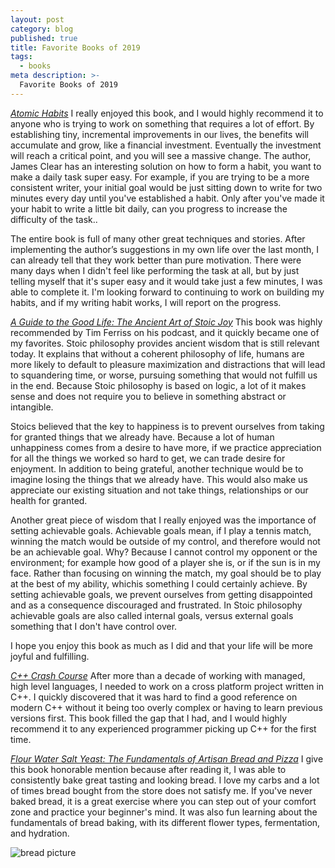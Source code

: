 ```yaml
---
layout: post
category: blog
published: true
title: Favorite Books of 2019
tags:
  - books
meta description: >-
  Favorite Books of 2019
---
```

*[Atomic Habits](https://amzn.to/35nnp4l)*
I really enjoyed this book, and I would highly recommend it to anyone who is trying to work on something that requires a lot of effort. By establishing tiny, incremental improvements in our lives, the benefits will accumulate and grow, like a financial investment. Eventually the investment will reach a critical point, and you will see a massive change. The author, James Clear has an interesting solution on how to form a habit, you want to make a daily task super easy. For example, if you are trying to be a  more consistent writer, your initial goal would be just sitting down to write for two minutes every day until you've established a habit. Only after you've made it your habit to write a little bit daily, can you progress to increase the difficulty of the task..

The entire book is full of many other great techniques and stories. After implementing the author’s suggestions in my own life over the last month, I can already tell that  they work better than pure motivation. There were many days when I didn't feel like performing the task at all, but by just telling myself that it's super easy and it would take just a few minutes, I was able to complete it. I'm looking forward to continuing to work on building my habits, and if my writing habit works, I will report on the progress.

*[A Guide to the Good Life: The Ancient Art of Stoic Joy](https://amzn.to/2MNUZde)*
This book was highly recommended by Tim Ferriss on his podcast, and it quickly became one of my favorites. Stoic philosophy provides ancient wisdom that is still relevant today. It explains that without a coherent philosophy of life, humans are more likely to default to pleasure maximization and distractions that will lead to squandering time, or worse, pursuing something that would not fulfill us in the end. Because Stoic philosophy is based on logic, a lot of it makes sense and does not require you to believe in something abstract or intangible.

Stoics believed that the key to happiness is to prevent ourselves from taking for granted things that we already have. Because a lot of human unhappiness comes from a desire to have more, if we practice appreciation for all the things we worked so hard to get, we can trade desire for enjoyment. In addition to being grateful, another technique would be to imagine losing the things that we already have. This would also make us appreciate our existing situation and not take things, relationships or our health for granted.

Another great piece of wisdom that I really enjoyed was the importance of setting achievable goals. Achievable goals mean, if I play a tennis match, winning the match would be outside of my control, and therefore would not be an achievable goal. Why? Because I cannot control my opponent or the environment; for example how good of a player she is, or if the sun is in my face. Rather than focusing on winning the match, my goal should be to play at the best of my ability, whichis something I could certainly achieve. By setting achievable goals, we prevent ourselves from getting disappointed and as a consequence discouraged and frustrated. In Stoic philosophy achievable goals are also called internal goals, versus external goals something that I don't have control over.

I hope you enjoy this book as much as I did and that your life will be more joyful and fulfilling.

*[C++ Crash Course](https://amzn.to/35evA2J)*
After more than a decade of working with managed, high level languages, I needed to work on a cross platform project written in C++. I quickly discovered that it was hard to find a good reference on modern C++ without it being too overly complex or having to learn previous versions first. This book filled the gap that I had, and I would highly recommend it to any experienced programmer picking up C++ for the first time.


*[Flour Water Salt Yeast: The Fundamentals of Artisan Bread and Pizza](https://amzn.to/2Tee9Nj)*
I give this book honorable mention because after reading it, I was able to consistently bake great tasting and looking bread. I love my carbs and a lot of times bread bought from the store does not satisfy me. If you've never baked bread, it is a great exercise where you can step out of your comfort zone and practice your beginner's mind. It was also fun learning about the fundamentals of bread baking, with its different flower types, fermentation, and hydration.

![bread picture](https://github.com/mercury2269/mercury2269.github.io/raw/master/uploads/2020/bread_pic.jpg "Bread picture")




